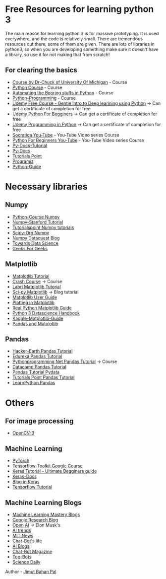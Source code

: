 # Free Resources for learning python 3 

The main reason for learning python 3 is for massive prototyping. It is used everywhere, and the code is relatively small. There are tremendous resources out there, some of them are given.
There are lots of libraries in python3, so when you are developing something make sure it doesn't have a library, so use it for not making that from scratch!

## For clearing the basics

* [Course by Dr-Chuck of University Of Michigan](http://www.pythonlearn.com/) - Course
* [Python Course](https://www.python-course.eu/python3_course.php) - Course
* [Automating the Booring stuffs in Python](https://automatetheboringstuff.com/) - Course
* [Python-Programming](https://pythonprogramming.net/introduction-to-python-programming/) - Course
* [Udemy Free Course - Gentle Intro to Deep learining using Python](https://www.udemy.com/a-gentle-introduction-to-deep-learning-using-keras/learn/v4/overview) -> Can get a certificate of completion for free
* [Udemy Python For Begginers](https://www.udemy.com/ardit-sulce-python-for-beginners/learn/v4/overview) -> Can get a certificate of completion for free
* [Udemy Programming in Python](https://www.udemy.com/hello-python-programming-story-1/learn/v4/overview) -> Can get a certificate of completion for free
* [Socratica You-Tube](https://www.youtube.com/watch?v=bY6m6_IIN94&list=PLi01XoE8jYohWFPpC17Z-wWhPOSuh8Er-) - You-Tube Video series Course
* [Python For Beginners You-Tube](https://www.youtube.com/playlist?list=PLw02n0FEB3E2RDlD2cBULQjvXJ1K_jS1O) - You-Tube Video series Course
* [Py-Docs-Tutorial](https://docs.python.org/3/tutorial/)
* [Py-Docs](https://docs.python.org/3/)
* [Tutorials Point](https://www.tutorialspoint.com/python3/)
* [Programiz](https://www.programiz.com/python-programming/tutorial)
* [Python-Guide](https://docs.python-guide.org/)

# Necessary libraries

## Numpy

* [Python-Course Numpy](https://www.python-course.eu/numpy.php)
* [Numpy-Stanford Tutorial](http://cs231n.github.io/python-numpy-tutorial/)
* [Tutorialspoint Numpy tutorials](https://www.tutorialspoint.com/numpy)
* [Scipy-Org Numpy](https://docs.scipy.org/doc/numpy/user/quickstart.html)
* [Numpy Dataquest Blog](https://www.dataquest.io/blog/numpy-tutorial-python/)
* [Towards Data Science](https://towardsdatascience.com/a-quick-introduction-to-the-numpy-library-6f61b7dee4db)
* [Geeks For Geeks](https://www.geeksforgeeks.org/numpy-in-python-set-1-introduction/)

## Matplotlib

* [Matplotlib Tutorial](https://matplotlib.org/tutorials/index.html)
* [Crash Course](https://pythonprogramming.net/matplotlib-python-3-basics-tutorial/) -> Course
* [Labri Matplotlib Tutorial](https://www.labri.fr/perso/nrougier/teaching/matplotlib/)
* [Sci-py Matplotlib](http://www.scipy-lectures.org/intro/matplotlib/matplotlib.html)  -> Blog tutorial
* [Matplotlib User Guide](https://matplotlib.org/users/index.html)   
* [Plotting in Matplotlib](https://www.datacamp.com/community/tutorials/matplotlib-tutorial-python)
* [Real Python Matplotlib Guide](https://realpython.com/python-matplotlib-guide/)
* [Python 3 Datascience Handbook](https://jakevdp.github.io/PythonDataScienceHandbook/04.00-introduction-to-matplotlib.html)
* [Kaggle-Matplotlib-Guide](https://www.kaggle.com/grroverpr/matplotlib-plotting-guide)
* [Pandas and Matplotlib](https://towardsdatascience.com/a-guide-to-pandas-and-matplotlib-for-data-exploration-56fad95f951c)


## Pandas

* [Hacker-Earth Pandas Tutorial](https://www.hackerearth.com/practice/machine-learning/data-manipulation-visualisation-r-python/tutorial-data-manipulation-numpy-pandas-python/tutorial/)
* [Edureka Pandas Tutorial](https://www.edureka.co/blog/python-pandas-tutorial/)
* [Pythonprogramming Net Pandas Tutorial](https://pythonprogramming.net/data-analysis-python-pandas-tutorial-introduction/)  -> Course
* [Datacamp Pandas Tutorial](https://www.datacamp.com/community/tutorials/pandas-tutorial-dataframe-python)
* [Pandas Tutorial Pydata](https://pandas.pydata.org/pandas-docs/stable/tutorials.html)
* [Tutorials Point Pandas Tutorial](https://www.tutorialspoint.com/python_pandas/)
* [LearnPython Pandas](https://www.learnpython.org/en/Pandas_Basics)


# Others

## For image processing

* [OpenCV-3](https://docs.opencv.org/3.0-beta/doc/py_tutorials/py_tutorials.html)

## Machine Learning

* [PyTorch](https://pytorch.org/tutorials/)
* [Tensorflow-Toolkit Google Course](https://developers.google.com/machine-learning/crash-course/first-steps-with-tensorflow/toolkit)
* [Keras Tutorial - Ultimate Begginers guide](https://elitedatascience.com/keras-tutorial-deep-learning-in-python)
* [Keras-Docs](https://keras.io/)
* [Blog in Keras](https://machinelearningmastery.com/tutorial-first-neural-network-python-keras/)
* [Tensorflow Tutorial](https://www.tensorflow.org/tutorials/keras/basic_classification)

## Machine Learning Blogs

* [Machine Learning Mastery Blogs](https://machinelearningmastery.com/blog/)
* [Google Research Blog](https://ai.google/research)
* [Open AI](blog.openai.com) -> Elon Musk's
* [AI trends](https://aitrends.com/)
* [MIT News](http://news.mit.edu/topic/artificial-intelligence2)
* [Chat-Bot's life](https://chatbotslife.com)
* [AI Blogs](https://www.artificial-intelligence.blog/news/)
* [Chat-Bot Magazine](https://chatbotsmagazine.com)
* [Top-Bots](www.topbots.com)
* [Science Daily](https://www.sciencedaily.com/news/computers_math/artificial_intelligence/)




 Author - [Jimut Bahan Pal](https://www.linkedin.com/in/jimut-bahan-pal-156862123/) 

